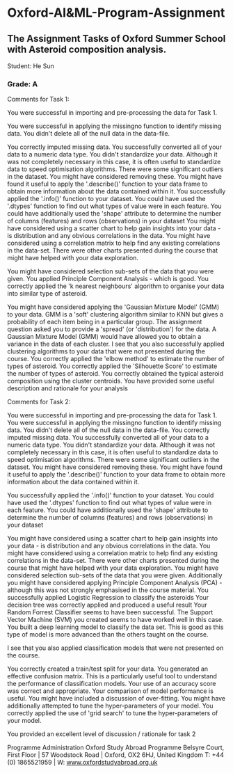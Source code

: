 # Oxford-AI&ML-Program-Assignment

## The Assignment Tasks of Oxford Summer School with Asteroid composition analysis. 
Student: He  Sun

### Grade: A

Comments for Task 1:

You were successful in importing and pre-processing the data for Task 1.

You were successful in applying the missingno function to identify missing data. You didn't delete all of the null data in the data-file.

You correctly imputed missing data. You successfully converted all of your data to a numeric data type. You didn't standardize your data. Although it was not completely necessary in this case, it is often useful to standardize data to speed optimisation algorithms. There were some significant outliers in the dataset. You might have considered removing these. You might have found it useful to apply the '.describe()' function to your data frame to obtain more information about the data contained within it. You successfully applied the '.info()' function to your dataset. You could have used the '.dtypes' function to find out what types of value were in each feature. You could have additionally used the 'shape' attribute to determine the number of columns (features) and rows (observations) in your dataset You might have considered using a scatter chart to help gain insights into your data - is distribution and any obvious correlations in the data. You might have considered using a correlation matrix to help find any existing correlations in the data-set. There were other charts presented during the course that might have helped with your data exploration.

You might have considered selection sub-sets of the data that you were given. You applied Principle Component Analysis - which is good. You correctly applied the 'k nearest neighbours' algorithm to organise your data into similar type of asteroid.

You might have considered applying the 'Gaussian Mixture Model' (GMM) to your data. GMM is a 'soft' clustering algorithm similar to KNN but gives a probability of each item being in a particular group. The assignment question asked you to provide a 'spread' (or 'distribution') for the data. A Gaussian Mixture Model (GMM) would have allowed you to obtain a variance in the data of each cluster. I see that you also successfully applied clustering algorithms to your data that were not presented during the course. You correctly applied the 'elbow method' to estimate the number of types of asteroid. You correctly applied the 'Silhouette Score' to estimate the number of types of asteroid. You correctly obtained the typical asteroid composition using the cluster centroids. You have provided some useful description and rationale for your analysis

 

Comments for Task 2:

You were successful in importing and pre-processing the data for Task 1. You were successful in applying the missingno function to identify missing data. You didn't delete all of the null data in the data-file. You correctly imputed missing data. You successfully converted all of your data to a numeric data type. You didn't standardize your data. Although it was not completely necessary in this case, it is often useful to standardize data to speed optimisation algorithms. There were some significant outliers in the dataset. You might have considered removing these. You might have found it useful to apply the '.describe()' function to your data frame to obtain more information about the data contained within it.

You successfully applied the '.info()' function to your dataset. You could have used the '.dtypes' function to find out what types of value were in each feature. You could have additionally used the 'shape' attribute to determine the number of columns (features) and rows (observations) in your dataset

You might have considered using a scatter chart to help gain insights into your data - is distribution and any obvious correlations in the data. You might have considered using a correlation matrix to help find any existing correlations in the data-set. There were other charts presented during the course that might have helped with your data exploration. You might have considered selection sub-sets of the data that you were given. Additionally you might have considered applying Principle Component Analysis (PCA) - although this was not strongly emphasised in the course material. You successfully applied Logistic Regression to classify the asteroids Your decision tree was correctly applied and produced a useful result Your Random Forrest Classifier seems to have been successful. The Support Vector Machine (SVM) you created seems to have worked well in this case. You built a deep learning model to classify the data set. This is good as this type of model is more advanced than the others taught on the course.

I see that you also applied classification models that were not presented on the course.

You correctly created a train/test split for your data. You generated an effective confusion matrix. This is a particularly useful tool to understand the performance of classification models. Your use of  an accuracy score was correct and appropriate. Your comparison of model performance is useful. You might have included a discussion of over-fitting. You might have additionally attempted to tune the hyper-parameters of your model. You correctly applied the use of 'grid search' to tune the hyper-parameters of your model.

You provided an excellent level of discussion / rationale for task 2



Programme Administration
Oxford Study Abroad Programme
Belsyre Court, First Floor | 57 Woodstock Road | Oxford, OX2 6HJ, United Kingdom
T: +44 (0) 1865521959 | W: www.oxfordstudyabroad.org.uk

